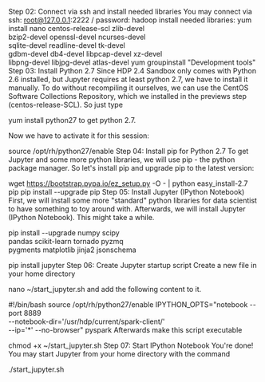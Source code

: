 Step 02: Connect via ssh and install needed libraries
You may connect via ssh: root@127.0.0.1:2222 / password: hadoop
install needed libraries:
yum install nano centos-release-scl zlib-devel \
bzip2-devel openssl-devel ncurses-devel \
sqlite-devel readline-devel tk-devel \
gdbm-devel db4-devel libpcap-devel xz-devel \
libpng-devel libjpg-devel atlas-devel
yum groupinstall "Development tools"
Step 03: Install Python 2.7
Since HDP 2.4 Sandbox only comes with Python 2.6 installed, but Jupyter requires at least python 2.7, we have to install it manually. To do without recompiling it ourselves, we can use the CentOS Software Collections Repository, which we installed in the previews step (centos-release-SCL). So just type

yum install python27
to get python 2.7.

Now we have to activate it for this session:

source /opt/rh/python27/enable
Step 04: Install pip for Python 2.7
To get Jupyter and some more python libraries, we will use pip - the python package manager. So let's install pip and upgrade pip to the latest version:

wget https://bootstrap.pypa.io/ez_setup.py -O - | python
easy_install-2.7 pip
pip install --upgrade pip
Step 05: Install Jupyter (IPython Notebook)
First, we will install some more "standard" python libraries for data scientist to have something to toy around with. Afterwards, we will install Jupyter (IPython Notebook). This might take a while.

pip install --upgrade numpy scipy \
pandas scikit-learn tornado pyzmq \
pygments matplotlib jinja2 jsonschema

pip install jupyter
Step 06: Create Jupyter startup script
Create a new file in your home directory

nano ~/start_jupyter.sh
and add the following content to it.

#!/bin/bash
source /opt/rh/python27/enable
IPYTHON_OPTS="notebook --port 8889 \
--notebook-dir='/usr/hdp/current/spark-client/' \
--ip='*' --no-browser" pyspark
Afterwards make this script executable

chmod +x ~/start_jupyter.sh
Step 07: Start IPython Notebook
You're done! You may start Jupyter from your home directory with the command

./start_jupyter.sh
